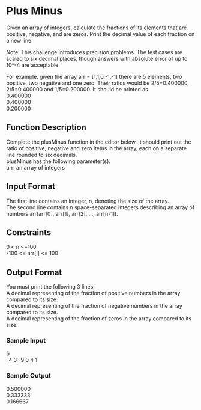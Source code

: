 <h1>Plus Minus</h1>
Given an array of integers, calculate the fractions of its elements that are positive, negative, and are zeros. Print the decimal value of each fraction on a new line.<br>

Note: This challenge introduces precision problems. The test cases are scaled to six decimal places, though answers with absolute error of up to 10^-4 are acceptable.<br>

For example, given the array arr = [1,1,0,-1,-1] there are 5 elements, two positive, two negative and one zero. Their ratios would be 2/5=0.400000, 2/5=0.400000 and 1/5=0.200000. It should be printed as<br>
0.400000<br>
0.400000<br>
0.200000<br>

<h2>Function Description</h2>
Complete the plusMinus function in the editor below. It should print out the ratio of positive, negative and zero items in the array, each on a separate line rounded to six decimals.<br>
plusMinus has the following parameter(s):<br>
arr: an array of integers

<h2>Input Format</h2>
The first line contains an integer, n, denoting the size of the array.<br>
The second line contains n space-separated integers describing an array of numbers arr(arr[0], arr[1], arr[2],...., arr[n-1]).

<h2>Constraints</h2>
0 < n <=100<br>
-100 <= arr[i] <= 100

<h2>Output Format</h2>
You must print the following 3 lines:<br>
A decimal representing of the fraction of positive numbers in the array compared to its size.<br>
A decimal representing of the fraction of negative numbers in the array compared to its size.<br>
A decimal representing of the fraction of zeros in the array compared to its size.

<h3>Sample Input</h3>
6<br>
-4 3 -9 0 4 1<br>

<h3>Sample Output</h3>
0.500000<br>
0.333333<br>
0.166667
